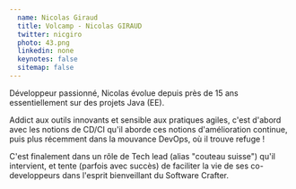 ```yaml
---
  name: Nicolas Giraud
  title: Volcamp - Nicolas GIRAUD
  twitter: nicgiro
  photo: 43.png
  linkedin: none
  keynotes: false
  sitemap: false
---
```

Développeur passionné, Nicolas évolue depuis près de 15 ans essentiellement sur des projets Java (EE).

Addict aux outils innovants et sensible aux pratiques agiles, c'est d'abord avec les notions de CD/CI qu'il aborde ces notions d'amélioration continue, puis plus récemment dans la mouvance DevOps, où il trouve refuge !

C'est finalement dans un rôle de Tech lead (alias "couteau suisse") qu'il intervient, et tente (parfois avec succès) de faciliter la vie de ses co-developpeurs dans l'esprit bienveillant du Software Crafter.
